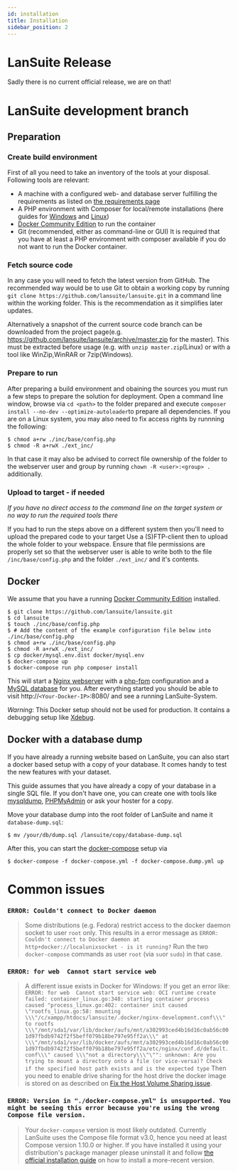 ```yaml
---
id: installation
title: Installation
sidebar_position: 2
---
```


# LanSuite Release

Sadly there is no current official release, we are on that!

# LanSuite development branch

## Preparation

### Create build environment
First of all you need to take an inventory of the tools at your disposal.
Following tools are relevant:
 * A machine with a configured web- and database server fulfilling the requirements as listed on [the requirements page](requirements.md)
 * A PHP environment with Composer for local/remote installations (here guides for [Windows](https://www.thecodedeveloper.com/install-composer-windows-xampp/) and [Linux](https://getcomposer.org/download/))
 * [Docker Community Edition](https://www.docker.com/community-edition) to run the container 
 * Git (recommended, either as command-line or GUI)
It is required that you have at least a PHP environment with composer available if you do not want to run the Docker container.

### Fetch source code
In any case you will need to fetch the latest version from GitHub.
The recommended way would be to use Git to obtain a working copy by running `git clone https://github.com/lansuite/lansuite.git` in a command line within the working folder.
This is the recommendation as it simplifies later updates.

Alternatively a snapshot of the current source code branch can be downloaded from the project page(e.g. https://github.com/lansuite/lansuite/archive/master.zip for the master).
This must be extracted before usage (e.g. with `unzip master.zip`(Linux) or with a tool like WinZip,WinRAR or 7zip(Windows).

### Prepare to run
After preparing a build environment and obaining the sources you must run a few steps to prepare the solution for deployment.
Open a command line window, browse via `cd <path>` to the folder prepared and execute `composer install --no-dev --optimize-autoloader`to prepare all dependencies.
If you are on a Linux system, you may also need to fix access rights by runnning the following:
```
$ chmod a+rw ./inc/base/config.php
$ chmod -R a+rwX ./ext_inc/
```
In that case it may also be advised to correct file ownership of the folder to the webserver user and group by running `chown -R <user>:<group> .` additionally.

### Upload to target - if needed
*If you have no direct access to the command line on the target system or no way to run the required tools there*

If you had to run the steps above on a different system then you'll need to upload the prepared code to your target
Use a (S)FTP-client then to upload the whole folder to your webspace.
Ensure that file permissions are properly set so that the webserver user is able to write both to the file `/inc/base/config.php` and the folder `./ext_inc/` and it's contents.

## Docker

We assume that you have a running [Docker Community Edition](https://www.docker.com/community-edition) installed.

```
$ git clone https://github.com/lansuite/lansuite.git
$ cd lansuite
$ touch ./inc/base/config.php
$ # Add the content of the example configuration file below into ./inc/base/config.php
$ chmod a+rw ./inc/base/config.php
$ chmod -R a+rwX ./ext_inc/
$ cp docker/mysql.env.dist docker/mysql.env
$ docker-compose up
$ docker-compose run php composer install
```

This will start a [Nginx webserver](https://nginx.org/) with a [php-fpm](https://secure.php.net/manual/en/install.fpm.php) configuration and a [MySQL database](https://www.mysql.com/) for you.
After everything started you should be able to visit http://`<Your-Docker-IP>`:8080/ and see a running LanSuite-System.

*Warning*: This Docker setup should not be used for production. It contains a debugging setup like [Xdebug](https://xdebug.org/).

## Docker with a database dump

If you have already a running website based on LanSuite, you can also start a docker based setup with a copy of your database.
It comes handy to test the new features with your dataset.

This guide assumes that you have already a copy of your database in a single SQL file.
If you don't have one, you can create one with tools like [mysqldump](https://dev.mysql.com/doc/refman/5.7/en/mysqldump-sql-format.html), [PHPMyAdmin](https://www.phpmyadmin.net/) or ask your hoster for a copy.

Move your database dump into the root folder of LanSuite and name it `database-dump.sql`:

```
$ mv /your/db/dump.sql /lansuite/copy/database-dump.sql
```

After this, you can start the [docker-compose](https://docs.docker.com/compose/) setup via

```
$ docker-compose -f docker-compose.yml -f docker-compose.dump.yml up
```

# Common issues

### `ERROR: Couldn't connect to Docker daemon`

> Some distributions (e.g. Fedora) restrict access to the docker daemon socket to user `root` only.
> This results in a error message as `ERROR: Couldn't connect to Docker daemon at http+docker://localunixsocket - is it running?`
> Run the two `docker-compose` commands as user `root` (via `su`or `sudo`) in that case.

### `ERROR: for web  Cannot start service web`

> A different issue exists in Docker for Windows: If you get an error like: `ERROR: for web  Cannot start service web: OCI runtime create failed: container_linux.go:348: starting container process caused "process_linux.go:402: container init caused \"rootfs_linux.go:58: mounting \\\"/c/xampp/htdocs/lansuite/.docker/nginx-development.conf\\\" to rootfs \\\"/mnt/sda1/var/lib/docker/aufs/mnt/a302993ced4b16d16c0ab56c001d97fbdb9742f2f5beff079b18be797e95ff2a\\\" at \\\"/mnt/sda1/var/lib/docker/aufs/mnt/a302993ced4b16d16c0ab56c001d97fbdb9742f2f5beff079b18be797e95ff2a/etc/nginx/conf.d/default.conf\\\" caused \\\"not a directory\\\"\"": unknown: Are you trying to mount a directory onto a file (or vice-versa)? Check if the specified host path exists and is the expected type`
> Then you need to enable drive sharing for the host drive the docker image is stored on as described on [Fix the Host Volume Sharing issue](http://peterjohnlightfoot.com/docker-for-windows-on-hyper-v-fix-the-host-volume-sharing-issue/).

### `ERROR: Version in "./docker-compose.yml" is unsupported. You might be seeing this error because you're using the wrong Compose file version.`

> Your `docker-compose` version is most likely outdated. Currently LanSuite uses the Compose file format v3.0, hence you need at least Compose version 1.10.0 or higher. If you have installed it using your distribution's package manager please uninstall it and follow [the official installation guide](https://docs.docker.com/compose/install/) on how to install a more-recent version.
